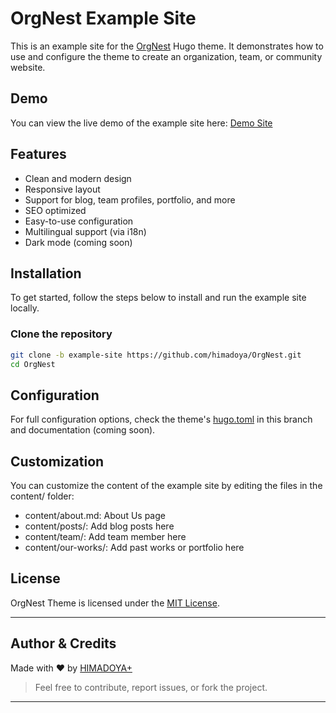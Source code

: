 # OrgNest Example Site

This is an example site for the [OrgNest](https://github.com/himadoya/OrgNest) Hugo theme. It demonstrates how to use and configure the theme to create an organization, team, or community website.

## Demo

You can view the live demo of the example site here: [Demo Site](https://himadoya.github.io/OrgNest)

## Features

- Clean and modern design
- Responsive layout
- Support for blog, team profiles, portfolio, and more
- SEO optimized
- Easy-to-use configuration
- Multilingual support (via i18n)
- Dark mode (coming soon)

## Installation

To get started, follow the steps below to install and run the example site locally.

### Clone the repository

```bash
git clone -b example-site https://github.com/himadoya/OrgNest.git
cd OrgNest
```

## Configuration

For full configuration options, check the theme's [hugo.toml](hugo.toml) in this branch and documentation (coming soon).

## Customization
You can customize the content of the example site by editing the files in the content/ folder:

- content/about.md: About Us page
- content/posts/: Add blog posts here
- content/team/: Add team member here
- content/our-works/: Add past works or portfolio here

## License

OrgNest Theme is licensed under the [MIT License](LICENSE).

---

## Author & Credits

Made with ❤️ by [HIMADOYA+](https://himadoya.org)

> Feel free to contribute, report issues, or fork the project.

---